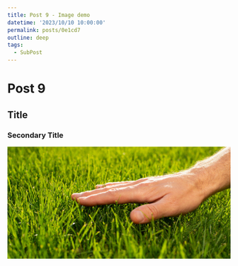 ```yaml
---
title: Post 9 - Image demo
datetime: '2023/10/10 10:00:00'
permalink: posts/0e1cd7
outline: deep
tags:
  - SubPost
---
```


# Post 9

## Title

### Secondary Title

![](../../public/grass.jpg)
